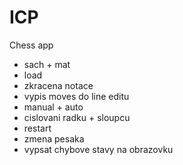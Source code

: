 # ICP
Chess app

- sach + mat
- load
- zkracena notace
- vypis moves do line editu
- manual + auto
- cislovani radku + sloupcu
- restart
- zmena pesaka
- vypsat chybove stavy na obrazovku